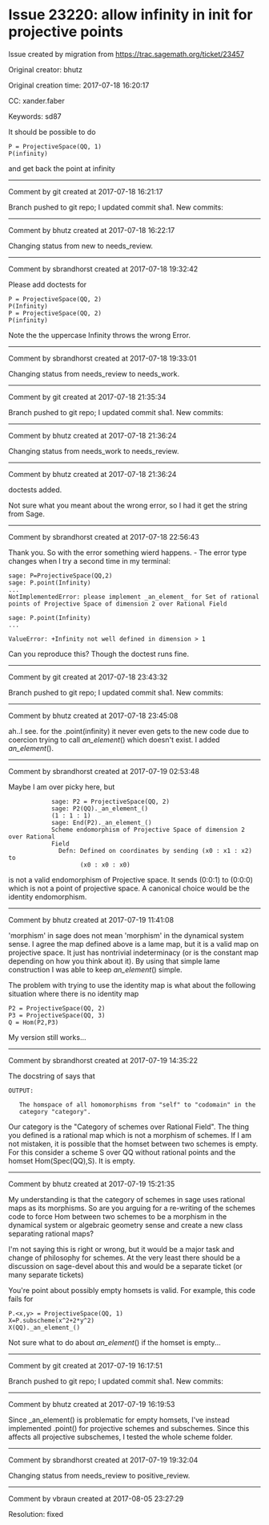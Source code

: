 # Issue 23220: allow infinity in __init__ for projective points

Issue created by migration from https://trac.sagemath.org/ticket/23457

Original creator: bhutz

Original creation time: 2017-07-18 16:20:17

CC:  xander.faber

Keywords: sd87

It should be possible to do


```
P = ProjectiveSpace(QQ, 1)
P(infinity)
```

and get back the point at infinity


---

Comment by git created at 2017-07-18 16:21:17

Branch pushed to git repo; I updated commit sha1. New commits:


---

Comment by bhutz created at 2017-07-18 16:22:17

Changing status from new to needs_review.


---

Comment by sbrandhorst created at 2017-07-18 19:32:42

Please add doctests for

```
P = ProjectiveSpace(QQ, 2)
P(Infinity)
P = ProjectiveSpace(QQ, 2)
P(infinity)
```


Note the the uppercase Infinity throws the wrong Error.


---

Comment by sbrandhorst created at 2017-07-18 19:33:01

Changing status from needs_review to needs_work.


---

Comment by git created at 2017-07-18 21:35:34

Branch pushed to git repo; I updated commit sha1. New commits:


---

Comment by bhutz created at 2017-07-18 21:36:24

Changing status from needs_work to needs_review.


---

Comment by bhutz created at 2017-07-18 21:36:24

doctests added.

Not sure what you meant about the wrong error, so I had it get the string from Sage.


---

Comment by sbrandhorst created at 2017-07-18 22:56:43

Thank you. So with the error something wierd happens. - The error type changes when I try a second time in my terminal:

```
sage: P=ProjectiveSpace(QQ,2)
sage: P.point(Infinity)
...
NotImplementedError: please implement _an_element_ for Set of rational points of Projective Space of dimension 2 over Rational Field

sage: P.point(Infinity)
...

ValueError: +Infinity not well defined in dimension > 1
```


Can you reproduce this? Though the doctest runs fine.


---

Comment by git created at 2017-07-18 23:43:32

Branch pushed to git repo; I updated commit sha1. New commits:


---

Comment by bhutz created at 2017-07-18 23:45:08

ah..I see. for the .point(infinity) it never even gets to the new code due to coercion trying to call _an_element_() which doesn't exist. I added _an_element_().


---

Comment by sbrandhorst created at 2017-07-19 02:53:48

Maybe I am over picky here, but 

```
            sage: P2 = ProjectiveSpace(QQ, 2)
            sage: P2(QQ)._an_element_()
            (1 : 1 : 1)
            sage: End(P2)._an_element_()
            Scheme endomorphism of Projective Space of dimension 2 over Rational
            Field
              Defn: Defined on coordinates by sending (x0 : x1 : x2) to
                    (x0 : x0 : x0)
```

is not a valid endomorphism of Projective space. It sends (0:0:1) to (0:0:0) which is not a point of projective space.
A canonical choice would be the identity endomorphism.


---

Comment by bhutz created at 2017-07-19 11:41:08

'morphism' in sage does not mean 'morphism' in the dynamical system sense. I agree the map defined above is a lame map, but it is a valid map on projective space. It just has nontrivial indeterminacy (or is the constant map depending on how you think about it). By using that simple lame construction I was able to keep _an_element_() simple.

The problem with trying to use the identity map is what about the following situation where there is no identity map


```
P2 = ProjectiveSpace(QQ, 2)
P3 = ProjectiveSpace(QQ, 3)
Q = Hom(P2,P3)
```


My version still works...


---

Comment by sbrandhorst created at 2017-07-19 14:35:22

The docstring of says that 

```
OUTPUT:

   The homspace of all homomorphisms from "self" to "codomain" in the
   category "category".
```

Our category is the "Category of schemes over Rational Field".
The thing you defined is a rational map which is not a morphism of schemes. 
If I am not mistaken, it is possible that the homset between two schemes is empty.
For this consider a scheme S over QQ without rational points and the homset Hom(Spec(QQ),S). It is empty.


---

Comment by bhutz created at 2017-07-19 15:21:35

My understanding is that the category of schemes in sage uses rational maps as its morphisms. So are you arguing for a re-writing of the schemes code to force Hom between two schemes to be a morphism in the dynamical system or algebraic geometry sense and create a new class separating rational maps?

I'm not saying this is right or wrong, but it would be a major task and change of philosophy for schemes. At the very least there should be a discussion on sage-devel about this and would be a separate ticket (or many separate tickets)

You're point about possibly empty homsets is valid. For example, this code fails for

```
P.<x,y> = ProjectiveSpace(QQ, 1)
X=P.subscheme(x^2+2*y^2)
X(QQ)._an_element_()
```

Not sure what to do about _an_element_() if the homset is empty...


---

Comment by git created at 2017-07-19 16:17:51

Branch pushed to git repo; I updated commit sha1. New commits:


---

Comment by bhutz created at 2017-07-19 16:19:53

Since _an_element() is problematic for empty homsets, I've instead implemented .point() for projective schemes and subschemes. Since this affects all projective subschemes, I tested the whole scheme folder.


---

Comment by sbrandhorst created at 2017-07-19 19:32:04

Changing status from needs_review to positive_review.


---

Comment by vbraun created at 2017-08-05 23:27:29

Resolution: fixed
